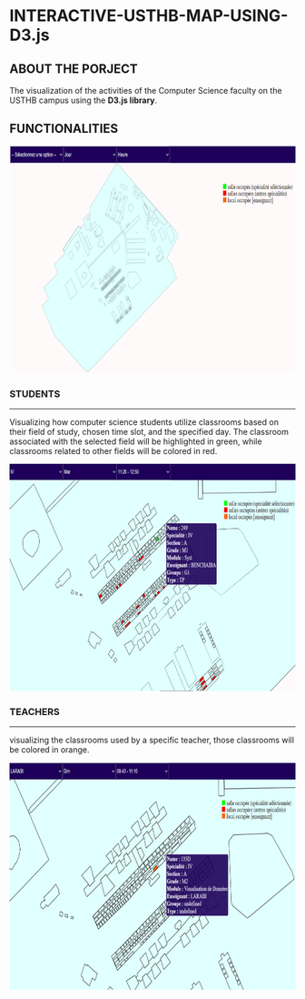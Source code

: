 # INTERACTIVE-USTHB-MAP-USING-D3.js
## ABOUT THE PORJECT
The visualization of the activities of the Computer Science faculty on the USTHB campus using the **D3.js library**.
## FUNCTIONALITIES
<p align="center"> 
<img src="https://github.com/Fatima-Abci/INTERACTIVE-USTHB-MAP-USING-D3.js/blob/master/images/map.png" alt="USTHB map" width="850" height="400">
</p>

### STUDENTS
---
Visualizing how computer science students utilize classrooms based on their field of study, chosen time slot, and the specified day. The classroom associated with the selected field will be highlighted in green, while classrooms related to other fields will be colored in red.
<p align="center"> 
<img src="https://github.com/Fatima-Abci/INTERACTIVE-USTHB-MAP-USING-D3.js/blob/master/images/students_functionality.png" alt="students fuctionality" width="850" height="400">
</p>

### TEACHERS
---
visualizing the classrooms used by a specific teacher, those classrooms will be colored in orange. 
<p align="center"> 
<img src="https://github.com/Fatima-Abci/INTERACTIVE-USTHB-MAP-USING-D3.js/blob/master/images/teachers_functionality.png" alt="teachers fuctionality" width="850" height="400">
</p>
